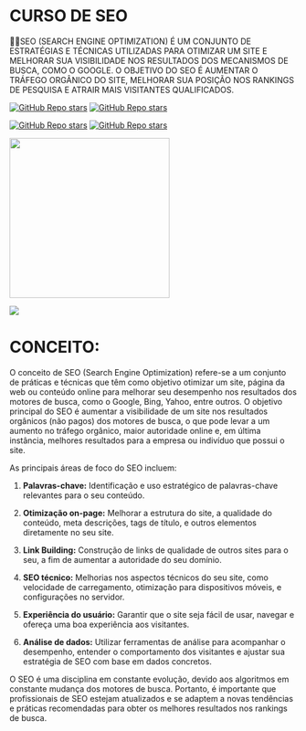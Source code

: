# CURSO DE SEO
👨‍⚖️SEO (SEARCH ENGINE OPTIMIZATION) É UM CONJUNTO DE ESTRATÉGIAS E TÉCNICAS UTILIZADAS PARA OTIMIZAR UM SITE E MELHORAR SUA VISIBILIDADE NOS RESULTADOS DOS MECANISMOS DE BUSCA, COMO O GOOGLE. O OBJETIVO DO SEO É AUMENTAR O TRÁFEGO ORGÂNICO DO SITE, MELHORAR SUA POSIÇÃO NOS RANKINGS DE PESQUISA E ATRAIR MAIS VISITANTES QUALIFICADOS.

[![GitHub Repo stars](https://img.shields.io/badge/VILHALVA-GITHUB-03A9F4?logo=github)](https://github.com/VILHALVA) 
[![GitHub Repo stars](https://img.shields.io/badge/VEJA%20OS-VIDEOS-03A9F4?logo=youtube)](https://www.youtube.com/@vilhalva100/search?query=SEO)

[![GitHub Repo stars](https://img.shields.io/badge/-MODULO%2001-blueviolet)](https://youtube.com/playlist?list=PLHz_AreHm4dm4pBTRvBFMpSXvEoymoa90&si=G2qrtNo78czqfaqr)
[![GitHub Repo stars](https://img.shields.io/badge/-MODULO%2002-blueviolet)](https://youtube.com/playlist?list=PLHz_AreHm4dn43Vrha_Ks35x4EHmYrn0q&si=iLKcGEkhbaLskAoM)

<img src="https://www.pngall.com/wp-content/uploads/2016/07/SEO-PNG-Images.png" width="280"> <br>

![](https://i.imgur.com/waxVImv.png)

# CONCEITO:
O conceito de SEO (Search Engine Optimization) refere-se a um conjunto de práticas e técnicas que têm como objetivo otimizar um site, página da web ou conteúdo online para melhorar seu desempenho nos resultados dos motores de busca, como o Google, Bing, Yahoo, entre outros. O objetivo principal do SEO é aumentar a visibilidade de um site nos resultados orgânicos (não pagos) dos motores de busca, o que pode levar a um aumento no tráfego orgânico, maior autoridade online e, em última instância, melhores resultados para a empresa ou indivíduo que possui o site.

As principais áreas de foco do SEO incluem:

1. **Palavras-chave:** Identificação e uso estratégico de palavras-chave relevantes para o seu conteúdo.

2. **Otimização on-page:** Melhorar a estrutura do site, a qualidade do conteúdo, meta descrições, tags de título, e outros elementos diretamente no seu site.

3. **Link Building:** Construção de links de qualidade de outros sites para o seu, a fim de aumentar a autoridade do seu domínio.

4. **SEO técnico:** Melhorias nos aspectos técnicos do seu site, como velocidade de carregamento, otimização para dispositivos móveis, e configurações no servidor.

5. **Experiência do usuário:** Garantir que o site seja fácil de usar, navegar e ofereça uma boa experiência aos visitantes.

6. **Análise de dados:** Utilizar ferramentas de análise para acompanhar o desempenho, entender o comportamento dos visitantes e ajustar sua estratégia de SEO com base em dados concretos.

O SEO é uma disciplina em constante evolução, devido aos algoritmos em constante mudança dos motores de busca. Portanto, é importante que profissionais de SEO estejam atualizados e se adaptem a novas tendências e práticas recomendadas para obter os melhores resultados nos rankings de busca.
